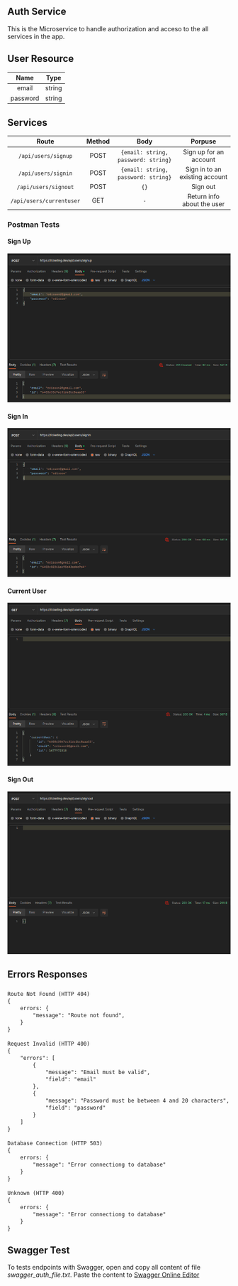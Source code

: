 ## Auth Service
This is the Microservice to handle authorization and acceso to the all services in the app.

## User Resource

| **Name** | **Type** |
| :------: | :-----------: |
| email   | string |
| password | string |

## Services
| **Route** | **Method** | **Body** | **Porpuse** |
| :------: | :-----------: | :-----------: | :-----------: |
| `/api/users/signup` | POST | `{email: string, password: string}` | Sign up for an account
| `/api/users/signin` | POST | `{email: string, password: string}` | Sign in to an existing account
| `/api/users/signout` | POST | `{}` | Sign out
| `/api/users/currentuser` | GET | `-` | Return info about the user

### Postman Tests
#### Sign Up
![Working Image](/assets/services/auth/signup.png)

#### Sign In
![Working Image](/assets/services/auth/signin.png)

#### Current User
![Working Image](/assets/services/auth/currentuser.png)

#### Sign Out
![Working Image](/assets/services/auth/signout.png)

## Errors Responses
### 
```
Route Not Found (HTTP 404)
{
    errors: {
        "message": "Route not found",
    }
}

Request Invalid (HTTP 400)
{
    "errors": [
        {
            "message": "Email must be valid",
            "field": "email"
        },
        {
            "message": "Password must be between 4 and 20 characters",
            "field": "password"
        }
    ]
}

Database Connection (HTTP 503)
{
    errors: {
        "message": "Error connectiong to database"
    }
}

Unknown (HTTP 400)
{
    errors: {
        "message": "Error connectiong to database"
    }
}
```

## Swagger Test
To tests endpoints with Swagger, open and copy all content of file *swagger_auth_file.txt*. Paste the content to [Swagger Online Editor](https://editor.swagger.io)